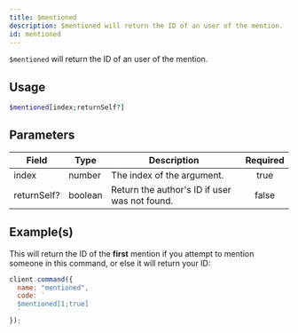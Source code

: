 ```yaml
---
title: $mentioned
description: $mentioned will return the ID of an user of the mention.
id: mentioned
---
```


`$mentioned` will return the ID of an user of the mention.

## Usage

```php
$mentioned[index;returnSelf?]
```

## Parameters

| Field       | Type    | Description                                   | Required |
| ----------- | ------- | --------------------------------------------- | :------: |
| index       | number  | The index of the argument.                    |   true   |
| returnSelf? | boolean | Return the author's ID if user was not found. |  false   |

## Example(s)

This will return the ID of the **first** mention if you attempt to mention someone in this command, or else it will
return your ID:

```javascript
client.command({
  name: "mentioned",
  code: `
  $mentioned[1;true]
  `
});
```
